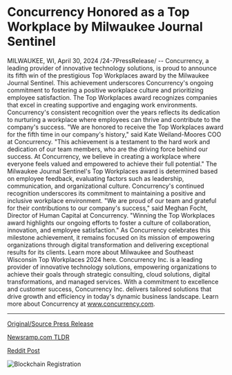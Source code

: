 # Concurrency Honored as a Top Workplace by Milwaukee Journal Sentinel

MILWAUKEE, WI, April 30, 2024 /24-7PressRelease/ -- Concurrency, a leading provider of innovative technology solutions, is proud to announce its fifth win of the prestigious Top Workplaces award by the Milwaukee Journal Sentinel. This achievement underscores Concurrency's ongoing commitment to fostering a positive workplace culture and prioritizing employee satisfaction.  The Top Workplaces award recognizes companies that excel in creating supportive and engaging work environments. Concurrency's consistent recognition over the years reflects its dedication to nurturing a workplace where employees can thrive and contribute to the company's success.  "We are honored to receive the Top Workplaces award for the fifth time in our company's history," said Kate Weiland-Moores COO at Concurrency. "This achievement is a testament to the hard work and dedication of our team members, who are the driving force behind our success. At Concurrency, we believe in creating a workplace where everyone feels valued and empowered to achieve their full potential."  The Milwaukee Journal Sentinel's Top Workplaces award is determined based on employee feedback, evaluating factors such as leadership, communication, and organizational culture. Concurrency's continued recognition underscores its commitment to maintaining a positive and inclusive workplace environment.  "We are proud of our team and grateful for their contributions to our company's success," said Meghan Focht, Director of Human Capital at Concurrency. "Winning the Top Workplaces award highlights our ongoing efforts to foster a culture of collaboration, innovation, and employee satisfaction."  As Concurrency celebrates this milestone achievement, it remains focused on its mission of empowering organizations through digital transformation and delivering exceptional results for its clients.  Learn more about Milwaukee and Southeast Wisconsin Top Workplaces 2024 here.  Concurrency Inc. is a leading provider of innovative technology solutions, empowering organizations to achieve their goals through strategic consulting, cloud solutions, digital transformations, and managed services. With a commitment to excellence and customer success, Concurrency Inc. delivers tailored solutions that drive growth and efficiency in today's dynamic business landscape.  Learn more about Concurrency at www.concurrency.com. 

---

[Original/Source Press Release](https://www.24-7pressrelease.com/press-release/510511/concurrency-honored-as-a-top-workplace-by-milwaukee-journal-sentinel)
                    

[Newsramp.com TLDR](https://newsramp.com/curated-news/concurrency-wins-fifth-top-workplaces-award-by-milwaukee-journal-sentinel/ccdc1b2d0a959c60ab3d8b085c16de45) 

 



[Reddit Post](https://www.reddit.com/r/Leadership_Management/comments/1cgmrif/concurrency_wins_fifth_top_workplaces_award_by/) 



![Blockchain Registration](https://cdn.newsramp.app/24-7PressRelease/qrcode/244/30/rendZk6c.webp)